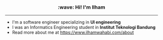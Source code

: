 <h3 align="center">:wave: Hi! I'm Ilham</h3>

---

- I'm a software engineer specializing in **UI engineering**
- I was an Informatics Engineering student in **Institut Teknologi Bandung**
- Read more about me at https://www.ilhamwahabi.com/about

